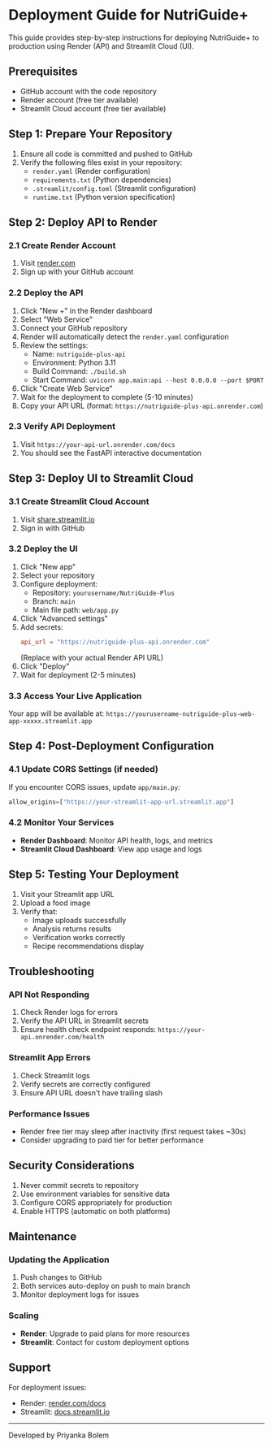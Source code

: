 # Deployment Guide for NutriGuide+

This guide provides step-by-step instructions for deploying NutriGuide+ to production using Render (API) and Streamlit Cloud (UI).

## Prerequisites

- GitHub account with the code repository
- Render account (free tier available)
- Streamlit Cloud account (free tier available)

## Step 1: Prepare Your Repository

1. Ensure all code is committed and pushed to GitHub
2. Verify the following files exist in your repository:
   - `render.yaml` (Render configuration)
   - `requirements.txt` (Python dependencies)
   - `.streamlit/config.toml` (Streamlit configuration)
   - `runtime.txt` (Python version specification)

## Step 2: Deploy API to Render

### 2.1 Create Render Account
1. Visit [render.com](https://render.com)
2. Sign up with your GitHub account

### 2.2 Deploy the API
1. Click "New +" in the Render dashboard
2. Select "Web Service"
3. Connect your GitHub repository
4. Render will automatically detect the `render.yaml` configuration
5. Review the settings:
   - Name: `nutriguide-plus-api`
   - Environment: Python 3.11
   - Build Command: `./build.sh`
   - Start Command: `uvicorn app.main:api --host 0.0.0.0 --port $PORT`
6. Click "Create Web Service"
7. Wait for the deployment to complete (5-10 minutes)
8. Copy your API URL (format: `https://nutriguide-plus-api.onrender.com`)

### 2.3 Verify API Deployment
1. Visit `https://your-api-url.onrender.com/docs`
2. You should see the FastAPI interactive documentation

## Step 3: Deploy UI to Streamlit Cloud

### 3.1 Create Streamlit Cloud Account
1. Visit [share.streamlit.io](https://share.streamlit.io)
2. Sign in with GitHub

### 3.2 Deploy the UI
1. Click "New app"
2. Select your repository
3. Configure deployment:
   - Repository: `yourusername/NutriGuide-Plus`
   - Branch: `main`
   - Main file path: `web/app.py`
4. Click "Advanced settings"
5. Add secrets:
   ```toml
   api_url = "https://nutriguide-plus-api.onrender.com"
   ```
   (Replace with your actual Render API URL)
6. Click "Deploy"
7. Wait for deployment (2-5 minutes)

### 3.3 Access Your Live Application
Your app will be available at:
`https://yourusername-nutriguide-plus-web-app-xxxxx.streamlit.app`

## Step 4: Post-Deployment Configuration

### 4.1 Update CORS Settings (if needed)
If you encounter CORS issues, update `app/main.py`:
```python
allow_origins=["https://your-streamlit-app-url.streamlit.app"]
```

### 4.2 Monitor Your Services
- **Render Dashboard**: Monitor API health, logs, and metrics
- **Streamlit Cloud Dashboard**: View app usage and logs

## Step 5: Testing Your Deployment

1. Visit your Streamlit app URL
2. Upload a food image
3. Verify that:
   - Image uploads successfully
   - Analysis returns results
   - Verification works correctly
   - Recipe recommendations display

## Troubleshooting

### API Not Responding
1. Check Render logs for errors
2. Verify the API URL in Streamlit secrets
3. Ensure health check endpoint responds: `https://your-api.onrender.com/health`

### Streamlit App Errors
1. Check Streamlit logs
2. Verify secrets are correctly configured
3. Ensure API URL doesn't have trailing slash

### Performance Issues
- Render free tier may sleep after inactivity (first request takes ~30s)
- Consider upgrading to paid tier for better performance

## Security Considerations

1. Never commit secrets to repository
2. Use environment variables for sensitive data
3. Configure CORS appropriately for production
4. Enable HTTPS (automatic on both platforms)

## Maintenance

### Updating the Application
1. Push changes to GitHub
2. Both services auto-deploy on push to main branch
3. Monitor deployment logs for issues

### Scaling
- **Render**: Upgrade to paid plans for more resources
- **Streamlit**: Contact for custom deployment options

## Support

For deployment issues:
- Render: [render.com/docs](https://render.com/docs)
- Streamlit: [docs.streamlit.io](https://docs.streamlit.io)

---

Developed by Priyanka Bolem
